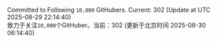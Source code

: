 Committed to Following `10,000` GitHubers. Current: <!-- FOLLOWING_COUNT -->302<!-- FOLLOWING_COUNT --> (Update at UTC <!-- LAST_UPDATED -->2025-08-29 22:14:40<!-- LAST_UPDATED -->)<br>
致力于关注`10,000`个GitHuber。当前：<!-- FOLLOWING_COUNT -->302<!-- FOLLOWING_COUNT --> (更新于北京时间 <!-- LAST_UPDATED_CST -->2025-08-30 06:14:40<!-- LAST_UPDATED_CST -->)
